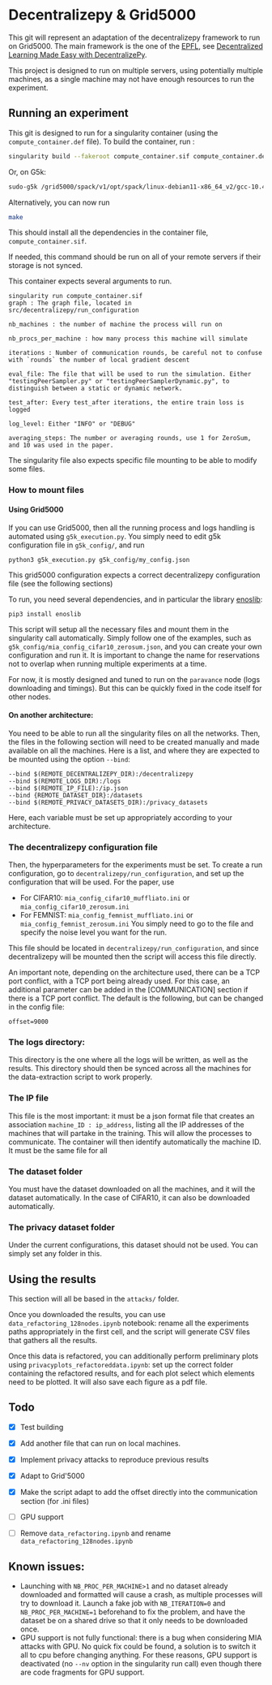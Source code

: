 # Decentralizepy & Grid5000
This git will represent an adaptation of the decentralizepy framework to run on Grid5000. The main framework is the one of the [EPFL](https://github.com/sacs-epfl/decentralizepy), see [Decentralized Learning Made Easy with DecentralizePy](https://arxiv.org/abs/2304.08322).

This project is designed to run on multiple servers, using potentially multiple machines, as a single machine may not have enough resources to run the experiment. 


## Running an experiment

This git is designed to run for a singularity container (using the `compute_container.def` file). To build the container, run :
```bash
singularity build --fakeroot compute_container.sif compute_container.def
```
Or, on G5k:

```bash
sudo-g5k /grid5000/spack/v1/opt/spack/linux-debian11-x86_64_v2/gcc-10.4.0/singularity-3.8.7-rv6m5rw2bda5vu5cb7kcw6jfjg24xp6h/bin/singularity -d build compute_container.sif compute_container.def
```

Alternatively, you can now run 
```bash
make
```

This should install all the dependencies in the container file, `compute_container.sif`. 

If needed, this command should be run on all of your remote servers if their storage is not synced.

This container expects several arguments to run. 
```
singularity run compute_container.sif 
graph : The graph file, located in src/decentralizepy/run_configuration

nb_machines : the number of machine the process will run on 

nb_procs_per_machine : how many process this machine will simulate

iterations : Number of communication rounds, be careful not to confuse with `rounds` the number of local gradient descent 
    
eval_file: The file that will be used to run the simulation. Either "testingPeerSampler.py" or "testingPeerSamplerDynamic.py", to distinguish between a static or dynamic network.

test_after: Every test_after iterations, the entire train loss is logged

log_level: Either "INFO" or "DEBUG"

averaging_steps: The number or averaging rounds, use 1 for ZeroSum, and 10 was used in the paper.
```

The singularity file also expects specific file mounting to be able to modify some files. 

### How to mount files

#### Using Grid5000
If you can use Grid5000, then all the running process and logs handling is automated using `g5k_execution.py`. You simply need to edit g5k configuration file in `g5k_config/`, and run
```
python3 g5k_execution.py g5k_config/my_config.json
```
This grid5000 configuration expects a correct decentralizepy configuration file (see the following sections)

To run, you need several dependencies, and in particular the library [enoslib](https://discovery.gitlabpages.inria.fr/enoslib/tutorials/grid5000.html): 
```
pip3 install enoslib
```

This script will setup all the necessary files and mount them in the singularity call automatically. Simply follow one of the examples, such as `g5k_config/mia_config_cifar10_zerosum.json`, and you can create your own configuration and run it. It is important to change the name for reservations not to overlap when running multiple experiments at a time.

For now, it is mostly designed and tuned to run on the `paravance` node (logs downloading and timings). But this can be quickly fixed in the code itself for other nodes.

#### On another architecture:
You need to be able to run all the singularity files on all the networks. Then, the files in the following section will need to be created manually and made available on all the machines. Here is a list, and where they are expected to be mounted using the option `--bind`:
```
--bind $(REMOTE_DECENTRALIZEPY_DIR):/decentralizepy
--bind $(REMOTE_LOGS_DIR):/logs
--bind $(REMOTE_IP_FILE):/ip.json
--bind {REMOTE_DATASET_DIR}:/datasets
--bind $(REMOTE_PRIVACY_DATASETS_DIR):/privacy_datasets 
```
Here, each variable must be set up appropriately according to your architecture.


### The decentralizepy configuration file
Then, the hyperparameters for the experiments must be set. 
To create a run configuration, go to `decentralizepy/run_configuration`, and set up the configuration that will be used. For the paper, use 
* For CIFAR10: `mia_config_cifar10_muffliato.ini` or `mia_config_cifar10_zerosum.ini`  
* For FEMNIST: `mia_config_femnist_muffliato.ini` or `mia_config_femnist_zerosum.ini`
You simply need to go to the file and specify the noise level you want for the run.

This file should be located in `decentralizepy/run_configuration`, and since decentralizepy will be mounted then the script will access this file directly.  


An important note, depending on the architecture used, there can be a TCP port conflict, with a TCP port being already used. For this case, an additional parameter can be added in the [COMMUNICATION] section if there is a TCP port conflict. The default is the following, but can be changed in the config file:
```
offset=9000
```


### The logs directory:
This directory is the one where all the logs will be written, as well as the results. This directory should then be synced across all the machines for the data-extraction script to work properly.


### The IP file
This file is the most important: it must be a json format file that creates an association `machine_ID : ip_address`, listing all the IP addresses of the machines that will partake in the training. This will allow the processes to communicate. The container will then identify automatically the machine ID.
It must be the same file for all  

### The dataset folder
You must have the dataset downloaded on all the machines, and it will the dataset automatically. In the case of CIFAR10, it can also be downloaded automatically. 

### The privacy dataset folder
Under the current configurations, this dataset should not be used. You can simply set any folder in this.


## Using the results
This section will all be based in the `attacks/` folder.

Once you downloaded the results, you can use `data_refactoring_128nodes.ipynb` notebook: rename all the experiments paths appropriately in the first cell, and the script will generate CSV files that gathers all the results.

Once this data is refactored, you can additionally perform preliminary plots using `privacyplots_refactoreddata.ipynb`: set up the correct folder containing the refactored results, and for each plot select which elements need to be plotted. It will also save each figure as a pdf file.  

## Todo 
* [x] Test building
* [x] Add another file that can run on local machines.
* [x] Implement privacy attacks to reproduce previous results
* [x] Adapt to Grid'5000
* [x] Make the script adapt to add the offset directly into the communication section (for .ini files)
* [ ] GPU support
* [ ] Remove `data_refactoring.ipynb` and rename `data_refactoring_128nodes.ipynb`


## Known issues:
* Launching with `NB_PROC_PER_MACHINE>1` and no dataset already downloaded and formatted will cause a crash, as multiple processes will try to download it. Launch a fake job with `NB_ITERATION=0` and  `NB_PROC_PER_MACHINE=1` beforehand to fix the problem, and have the dataset be on a shared drive so that it only needs to be downloaded once.
* GPU support is not fully functional: there is a bug when considering MIA attacks with GPU. No quick fix could be found, a solution is to switch it all to cpu before changing anything. For these reasons, GPU support is deactivated (no `--nv` option in the singularity run call) even though there are code fragments for GPU support.
